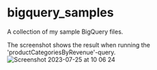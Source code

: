 # bigquery_samples
A collection of my sample BigQuery files.

The screenshot shows the result when running the 'productCategoriesByRevenue'-query.
![Screenshot 2023-07-25 at 10 06 24](https://github.com/g-aurig/bigquery_samples/assets/138019708/0a26d9aa-f8de-41ff-9bdc-1b69a6cb5ac1)
